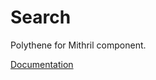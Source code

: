 # Search

Polythene for Mithril component.

[Documentation](https://github.com/ArthurClemens/polythene/tree/master/docs/components/mithril/search.md)

